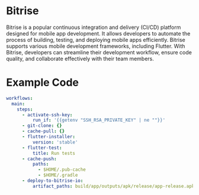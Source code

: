 # Bitrise
Bitrise is a popular continuous integration and delivery (CI/CD) platform designed for mobile app development. It allows developers to automate the process of building, testing, and deploying mobile apps efficiently. Bitrise supports various mobile development frameworks, including Flutter. With Bitrise, developers can streamline their development workflow, ensure code quality, and collaborate effectively with their team members.
# Example Code
```yaml
workflows:
  main:
    steps:
      - activate-ssh-key:
          run_if: '{{getenv "SSH_RSA_PRIVATE_KEY" | ne ""}}'
      - git-clone: {}
      - cache-pull: {}
      - flutter-installer:
          version: 'stable'
      - flutter-test:
          title: Run tests
      - cache-push:
          paths:
            - $HOME/.pub-cache
            - $HOME/.gradle
      - deploy-to-bitrise-io:
          artifact_paths: build/app/outputs/apk/release/app-release.apk
```
